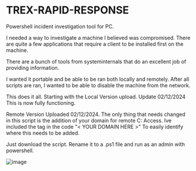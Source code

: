 # TREX-RAPID-RESPONSE

Powershell incident investigation tool for PC.

I needed a way to investigate a machine I believed was compromised.  There are quite a few applications that require a client to be installed first on the machine.  

There are a bunch of tools from systeminternals that do an excellent job of providing information.  

I wanted it portable and be able to be ran both locally and remotely.  After all scripts are ran, I wanted to be able to disable the machine from the network.

This does it all.  Starting with the Local Version upload.  Update 02/12/2024 This is now fully functioning.

Remote Version Uploaded 02/12/2024.  The only thing that needs changed in this script is the addition of your domain for remote C: Access.   Ive included the tag in the code "< YOUR DOMAIN HERE >"  To easily identify where this needs to be added.

Just download the script.  Rename it to a .ps1 file and run as an admin with powershell.


  
![image](https://github.com/SHIFTYProjects/TREX-RAPID-RESPONSE/assets/115837132/bbac4fe9-1788-4e25-ab5d-a8de4b875a1b)

